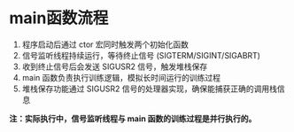# main函数流程

1. 程序启动后通过 ctor 宏同时触发两个初始化函数
2. 信号监听线程持续运行，等待终止信号 (SIGTERM/SIGINT/SIGABRT)
3. 收到终止信号后会发送 SIGUSR2 信号，触发堆栈保存
4. main 函数负责执行训练逻辑，模拟长时间运行的训练过程
5. 堆栈保存功能通过 SIGUSR2 信号的处理器实现，确保能捕获正确的调用栈信息

**注：实际执行中，信号监听线程与 main 函数的训练过程是并行执行的。**
